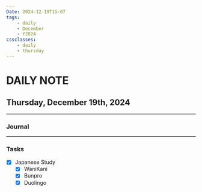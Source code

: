 ```yaml
---
Date: 2024-12-19T15:07
tags:
    - daily
    - December
    - Y2024
cssclasses:
    - daily
    - thursday
---
```

# DAILY NOTE
## Thursday, December 19th, 2024
***
### Journal

***
### Tasks
- [x] Japanese Study
    - [x] WaniKani
    - [x] Bunpro
    - [x] Duolingo